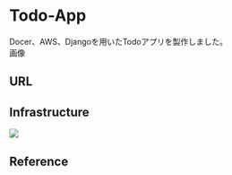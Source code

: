 # Todo-App
Docer、AWS、Djangoを用いたTodoアプリを製作しました。  
画像
## URL

## Infrastructure
![](https://user-images.githubusercontent.com/87218628/145961368-510f1b40-7187-4271-9bb2-2fadcbd43c84.jpg)


## Reference
